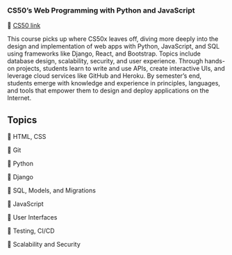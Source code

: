 ### **CS50’s Web Programming with Python and JavaScript**

🔗 [CS50 link](https://cs50.harvard.edu/web/2020/)

This course picks up where CS50x leaves off, diving more deeply into the design and implementation of web apps with Python, JavaScript, and SQL using frameworks like Django, React, and Bootstrap. Topics include database design, scalability, security, and user experience. Through hands-on projects, students learn to write and use APIs, create interactive UIs, and leverage cloud services like GitHub and Heroku. By semester’s end, students emerge with knowledge and experience in principles, languages, and tools that empower them to design and deploy applications on the Internet.

## **Topics**

🔹 HTML, CSS

🔹 Git

🔹 Python

🔹 Django

🔹 SQL, Models, and Migrations

🔹 JavaScript

🔹 User Interfaces

🔹 Testing, CI/CD

🔹 Scalability and Security
